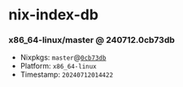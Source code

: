 # nix-index-db
### x86_64-linux/master @ 240712.0cb73db
- Nixpkgs: `master`@[`0cb73db`](https://github.com/NixOS/nixpkgs/commit/0cb73db09216e6fdb4ae71378ac3ee001fd7493c)
- Platform: `x86_64-linux`
- Timestamp: `20240712014422`
